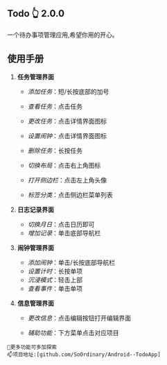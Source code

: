 ## Todo 👆 2.0.0

一个待办事项管理应用,希望你用的开心。

## 使用手册

1. **任务管理界面**

   * *添加任务*：短/长按底部的加号  

   * *查看任务*：点击任务  

   * *更改任务*：点击详情界面图标

   * *设置闹钟*：点击详情界面图标

   * *删除任务*：长按任务  

   * *切换布局*：点击右上角图标  

   * *打开侧边栏*：点击左上角头像  

   * *标签分类*：点击侧边栏菜单列表  
   
2. **日志记录界面**

   * *切换月日*：点击日历即可
   * *增加记录*：单击底部导航栏

3. **闹钟管理界面**

   * *添加闹钟*：单击/长按底部导航栏
   * *设置计时*：长按单项
   * *沉浸模式*：轻击上部
   * *查看事件*：单击单项
   
4. **信息管理界面**

   * *更改信息*：点击编辑按钮打开编辑界面
   
   * *辅助功能*：下方菜单点击对应项目

```
🌱更多功能可多加探索
📫项目地址:[github.com/SoOrdinary/Android--TodoApp]
```

